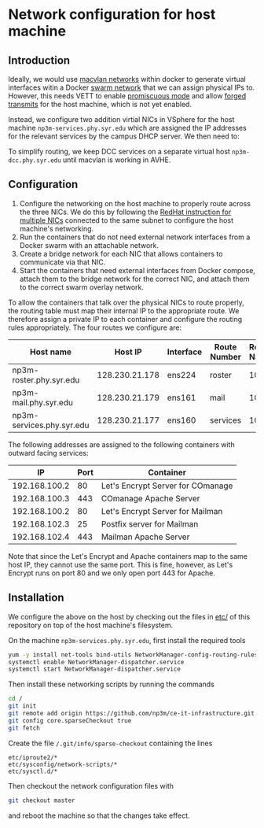 # Network configuration for host machine

## Introduction

Ideally, we would use [macvlan networks](https://docs.docker.com/network/macvlan/) within docker to generate virtual interfaces witin a Docker [swarm network](https://neuvector.com/network-security/docker-swarm-container-networking/) that we can assign physical IPs to. However, this needs VETT to enable [promiscuous mode](https://docs.vmware.com/en/VMware-vSphere/6.0/com.vmware.vsphere.security.doc/GUID-92F3AB1F-B4C5-4F25-A010-8820D7250350.html) and allow [forged transmits](https://docs.vmware.com/en/VMware-vSphere/6.0/com.vmware.vsphere.security.doc/GUID-7DC6486F-5400-44DF-8A62-6273798A2F80.html) for the host machine, which is not yet enabled.

Instead, we configure two addition virtial NICs in VSphere for the host machine `np3m-services.phy.syr.edu` which are assigned the IP addresses for the relevant services by the campus DHCP server. We then need to:

To simplify routing, we keep DCC services on a separate virtual host `np3m-dcc.phy.syr.edu` until macvlan is working in AVHE.

## Configuration

 1. Configure the networking on the host machine to properly route across the three NICs. We do this by following the [RedHat instruction for multiple NICs](https://access.redhat.com/solutions/30564) connected to the same subnet to configure the host machine's networking.
 2. Run the containers that do not need external network interfaces from a Docker swarm with an attachable network.
 3. Create a bridge network for each NIC that allows containers to communicate via that NIC.
 4. Start the containers that need external interfaces from Docker compose, attach them to the bridge network for the correct NIC, and attach them to the correct swarm overlay network.
 
To allow the containers that talk over the physical NICs to route properly, the routing table must map their internal IP to the appropriate route. We therefore assign a private IP to each container and configure the routing rules appropriately. The four routes we configure are:

| Host name | Host IP | Interface | Route Number | Route Name | Private Subnet |
|-----------|---------|-----------|--------------|------------|----------------|
| np3m-roster.phy.syr.edu | 128.230.21.178 | ens224 | roster | 100 | 192.168.100.0/24 |
| np3m-mail.phy.syr.edu | 128.230.21.179 | ens161 | mail | 102 | 192.168.102.0/24 |
| np3m-services.phy.syr.edu | 128.230.21.177 | ens160 | services | 103 | N/A |

The following addresses are assigned to the following containers with outward facing services:

| IP | Port | Container |
|----|------|-----------|
| 192.168.100.2 | 80 | Let's Encrypt Server for COmanage |
| 192.168.100.3 | 443 | COmanage Apache Server |
| 192.168.100.2 | 80 | Let's Encrypt Server for Mailman |
| 192.168.102.3 | 25 | Postfix server for Mailman |
| 192.168.102.4 | 443 | Mailman Apache Server |

Note that since the Let's Encrypt and Apache containers map to the same host IP, they cannot use the same port. This is fine, however, as Let's Encrypt runs on port 80 and we only open port 443 for Apache.

## Installation

We configure the above on the host by checking out the files in [etc/](https://github.com/np3m/ce-it-infrastructure/edit/master/etc) of this repository on top of the host machine's filesystem.

On the machine `np3m-services.phy.syr.edu`, first install the required tools
```sh
yum -y install net-tools bind-utils NetworkManager-config-routing-rules
systemctl enable NetworkManager-dispatcher.service
systemctl start NetworkManager-dispatcher.service
```

Then install these networking scripts by running the commands
```sh
cd /
git init
git remote add origin https://github.com/np3m/ce-it-infrastructure.git
git config core.sparseCheckout true
git fetch
```

Create the file `/.git/info/sparse-checkout` containing the lines
```
etc/iproute2/*
etc/sysconfig/network-scripts/*
etc/sysctl.d/*
```

Then checkout the network configuration files with
```sh
git checkout master
```
and reboot the machine so that the changes take effect.
